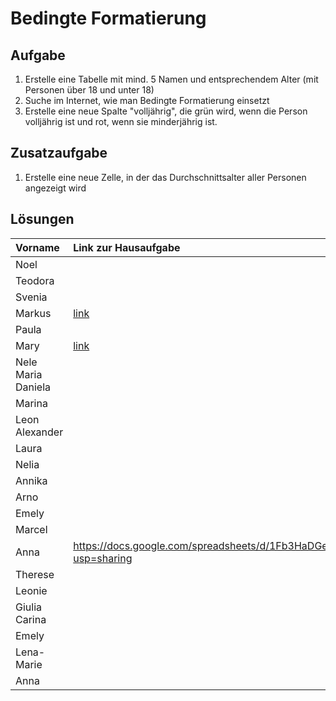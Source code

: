 # Bedingte Formatierung

## Aufgabe
1. Erstelle eine Tabelle mit mind. 5 Namen und entsprechendem Alter (mit Personen über 18 und unter 18)
2. Suche im Internet, wie man Bedingte Formatierung einsetzt
3. Erstelle eine neue Spalte "volljährig", die grün wird, wenn die Person volljährig ist und rot, wenn sie minderjährig ist.

## Zusatzaufgabe
1. Erstelle eine neue Zelle, in der das Durchschnittsalter aller Personen angezeigt wird

## Lösungen

| Vorname            | Link zur Hausaufgabe |
|:------------------ |:---- |
| Noel               |      |
| Teodora            |      |
| Svenia             |      |
| Markus             | [link](https://docs.google.com/spreadsheets/d/11JugE2-0XcoGLZ1D8f8ZgL5S1a9O9IOzITUwFBRxcgw/edit)    |
| Paula              |      |
| Mary               | [link](https://docs.google.com/spreadsheets/d/1K6OPk-Bv4lgQREvLBqzc_iC-oYbFy-TxtYAOCX0Xw1A/edit?usp=sharing) |
| Nele Maria Daniela |      |
| Marina             |      |
| Leon Alexander     |      |
| Laura              |      |
| Nelia              |[      ](https://docs.google.com/spreadsheets/d/1UKKAf1dj4psUpKh2NMUhO_LGGXh7bXJLJA0_nhZGcdg/edit?usp=sharing)|
| Annika             |      |
| Arno               |      |
| Emely              |      |
| Marcel             |      |
| Anna               |https://docs.google.com/spreadsheets/d/1Fb3HaDGe7DZ13Xe82ajVpROcWjtGdrfWCwD_OPZwEJw/edit?usp=sharing      |
| Therese            |      |
| Leonie             |      |
| Giulia Carina      |      |
| Emely              |      |
| Lena-Marie         |      |
| Anna               |      |
